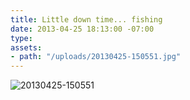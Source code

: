 ```yaml
---
title: Little down time... fishing
date: 2013-04-25 18:13:00 -07:00
type: 
assets:
- path: "/uploads/20130425-150551.jpg"
---
```


![20130425-150551](/uploads/20130425-150551.jpg) 
